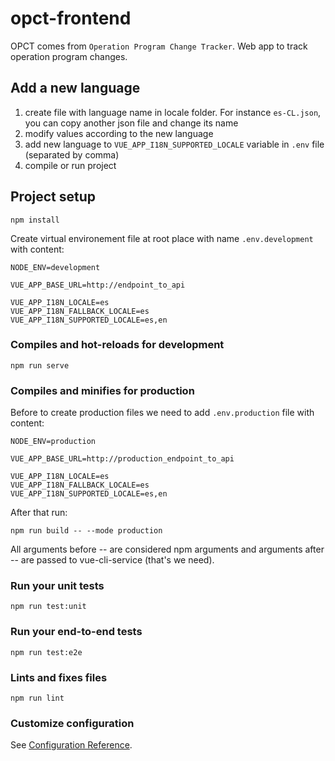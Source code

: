 # opct-frontend

OPCT comes from `Operation Program Change Tracker`. Web app to track operation program changes.

## Add a new language

1. create file with language name in locale folder. For instance `es-CL.json`, you can copy another json file and change its name
2. modify values according to the new language
3. add new language to `VUE_APP_I18N_SUPPORTED_LOCALE` variable in `.env` file (separated by comma)
4. compile or run project

## Project setup
```
npm install
```

Create virtual environement file at root place with name `.env.development` with content:
```
NODE_ENV=development

VUE_APP_BASE_URL=http://endpoint_to_api

VUE_APP_I18N_LOCALE=es
VUE_APP_I18N_FALLBACK_LOCALE=es
VUE_APP_I18N_SUPPORTED_LOCALE=es,en
```

### Compiles and hot-reloads for development
```
npm run serve
```

### Compiles and minifies for production

Before to create production files we need to add `.env.production` file with content:
```
NODE_ENV=production

VUE_APP_BASE_URL=http://production_endpoint_to_api

VUE_APP_I18N_LOCALE=es
VUE_APP_I18N_FALLBACK_LOCALE=es
VUE_APP_I18N_SUPPORTED_LOCALE=es,en
```

After that run:
```
npm run build -- --mode production
```
All arguments before -- are considered npm arguments and arguments after -- are passed to vue-cli-service (that's we need).

### Run your unit tests
```
npm run test:unit
```

### Run your end-to-end tests
```
npm run test:e2e
```

### Lints and fixes files
```
npm run lint
```

### Customize configuration
See [Configuration Reference](https://cli.vuejs.org/config/).
